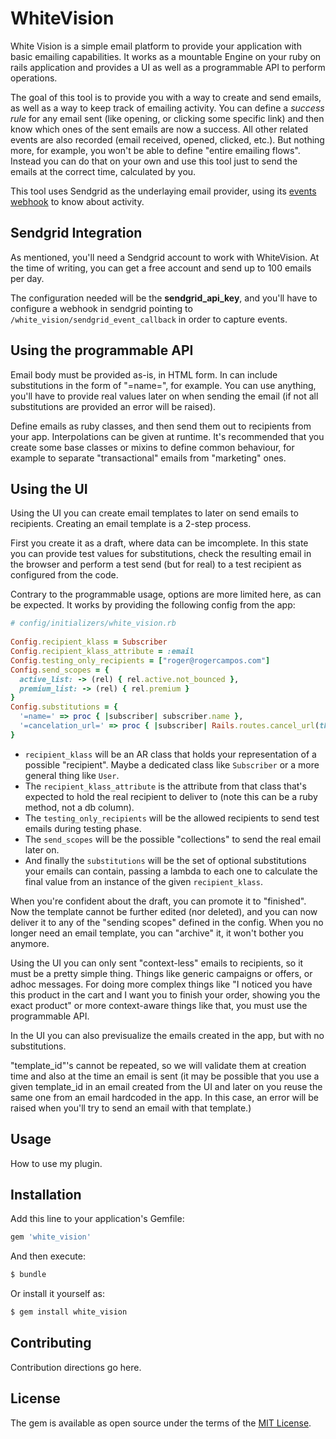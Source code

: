 # WhiteVision

White Vision is a simple email platform to provide your application with basic emailing capabilities. It works as a mountable Engine on your ruby on rails application and provides a UI as well as a programmable API to perform operations.

The goal of this tool is to provide you with a way to create and send emails, as well as a way to keep track of emailing activity. You can define a *success rule* for any email sent (like opening, or clicking some specific link) and then know which ones of the sent emails are now a success. All other related events are also recorded (email received, opened, clicked, etc.). But nothing more, for example, you won't be able to define "entire emailing flows". Instead you can do that on your own and use this tool just to send the emails at the correct time, calculated by you.

This tool uses Sendgrid as the underlaying email provider, using its [events webhook]() to know about activity.


## Sendgrid Integration

As mentioned, you'll need a Sendgrid account to work with WhiteVision. At the time of writing, you can get a free account and send up to 100 emails per day. 

The configuration needed will be the **sendgrid_api_key**, and you'll have to configure a webhook in sendgrid pointing to `/white_vision/sendgrid_event_callback` in order to capture events.
 


## Using the programmable API

Email body must be provided as-is, in HTML form. In can include substitutions in the form of "=name=", for example. You can use anything, you'll have to provide real values later on when sending the email (if not all substitutions are provided an error will be raised).

Define emails as ruby classes, and then send them out to recipients from your app. Interpolations can be given at runtime. It's recommended that you create some base classes or mixins to define common behaviour, for example to separate "transactional" emails from "marketing" ones.



## Using the UI

Using the UI you can create email templates to later on send emails to recipients. Creating an email template is a 2-step process. 

First you create it as a draft, where data can be imcomplete. In this state you can provide test values for substitutions, check the resulting email in the browser and perform a test send (but for real) to a test recipient as configured from the code.

Contrary to the programmable usage, options are more limited here, as can be expected. It works by providing the following config from the app:


```ruby
# config/initializers/white_vision.rb
  
Config.recipient_klass = Subscriber
Config.recipient_klass_attribute = :email
Config.testing_only_recipients = ["roger@rogercampos.com"]
Config.send_scopes = {
  active_list: -> (rel) { rel.active.not_bounced },
  premium_list: -> (rel) { rel.premium }
}
Config.substitutions = {
  '=name=' => proc { |subscriber| subscriber.name },
  '=cancelation_url=' => proc { |subscriber| Rails.routes.cancel_url(tk: subsciber.cancel_token) }
}  
```

- `recipient_klass` will be an AR class that holds your representation of a possible "recipient". Maybe a dedicated class like `Subscriber` or a more general thing like `User`. 
- The `recipient_klass_attribute` is the attribute from that class that's expected to hold the real recipient to deliver to (note this can be a ruby method, not a db column). 
- The `testing_only_recipients` will be the allowed recipients to send test emails during testing phase. 
- The `send_scopes` will be the possible "collections" to send the real email later on. 
- And finally the `substitutions` will be the set of optional substitutions your emails can contain, passing a lambda to each one to calculate the final value from an instance of the given `recipient_klass`.


When you're confident about the draft, you can promote it to "finished". Now the template cannot be further edited (nor deleted), and you can now deliver it to any of the "sending scopes" defined in the config. When you no longer need an email template, you can "archive" it, it won't bother you anymore.

Using the UI you can only sent "context-less" emails to recipients, so it must be a pretty simple thing. Things like generic campaigns or offers, or adhoc messages. For doing more complex things like "I noticed you have this product in the cart and I want you to finish your order, showing you the exact product" or more context-aware things like that, you must use the programmable API. 
 
In the UI you can also previsualize the emails created in the app, but with no substitutions.

"template_id"'s cannot be repeated, so we will validate them at creation time and also at the time an email is sent (it may be possible that you use a given template_id in an email created from the UI and later on you reuse the same one from an email hardcoded in the app. In this case, an error will be raised when you'll try to send an email with that template.) 



## Usage
How to use my plugin.

## Installation
Add this line to your application's Gemfile:

```ruby
gem 'white_vision'
```

And then execute:
```bash
$ bundle
```

Or install it yourself as:
```bash
$ gem install white_vision
```

## Contributing
Contribution directions go here.

## License
The gem is available as open source under the terms of the [MIT License](https://opensource.org/licenses/MIT).
